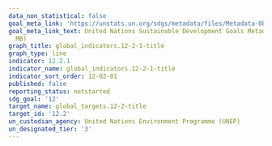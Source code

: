 ```yaml
---
data_non_statistical: false
goal_meta_link: 'https://unstats.un.org/sdgs/metadata/files/Metadata-08-04-01.pdf '
goal_meta_link_text: United Nations Sustainable Development Goals Metadata (PDF 4.0
  MB)
graph_title: global_indicators.12-2-1-title
graph_type: line
indicator: 12.2.1
indicator_name: global_indicators.12-2-1-title
indicator_sort_order: 12-02-01
published: false
reporting_status: notstarted
sdg_goal: '12'
target_name: global_targets.12-2-title
target_id: '12.2'
un_custodian_agency: United Nations Environment Programme (UNEP)
un_designated_tier: '3'
---
```

